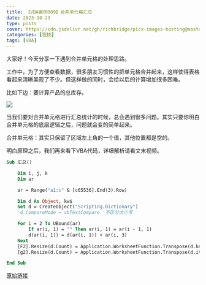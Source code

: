 ```yaml
---
title: 【VBA案例009】合并单元格汇总
date: 2023-10-23
type: posts
cover: https://cdn.jsdelivr.net/gh/richbridge/picx-images-hosting@master/thumbnail/程技.jpg
categories: [程技]
tags: [VBA]
---
```


大家好！今天分享一下遇到合并单元格的处理思路。

工作中，为了方便查看数据，很多朋友习惯性的把单元格合并起来，这样使得表格看起来清晰美观了不少。但这样做的同时，会给以后的计算增加很多困难。

比如下边：要计算产品的总库存。

![](https://img.richfan.site/program/vba/vba案列/【VBA案例009】合并单元格汇总.gif)

当我们要对合并单元格进行汇总统计的时候，总会遇到很多问题。其实只要你明白合并单元格的底层逻辑之后，问题就会变的简单起来。

合并单元格：其实只保留了区域左上角的一个值，其他位置都是空的。

明白原理之后，我们再来看下VBA代码，详细解析请看文末视频。

```vb
Sub 汇总()

    Dim i, j, k
    Dim ar

    ar = Range("a1:c" & [c65536].End(3).Row)

    Dim d As Object, kw$
    Set d = CreateObject("Scripting.Dictionary")
    'd.CompareMode = vbTextCompare '不区分大小写

    For i = 2 To UBound(ar)
        If ar(i, 1) = "" Then ar(i, 1) = ar(i - 1, 1)
        d(ar(i, 1)) = d(ar(i, 1)) + ar(i, 3)
    Next
    [F2].Resize(d.Count) = Application.WorksheetFunction.Transpose(d.keys)
    [g2].Resize(d.Count) = Application.WorksheetFunction.Transpose(d.items)

End Sub
```

[原始链接](https://mp.weixin.qq.com/s?__biz=MzIyOTc3NzQ2NA==&mid=2247485175&idx=1&sn=21a86379e469df4052c9e26bc5615e4b&chksm=e8bccfa0dfcb46b67aa9719e78f9d5ef4e2316ead39351e037282d360f6fc752126496c0e063&scene=178&cur_album_id=3115603487041503237#rd)